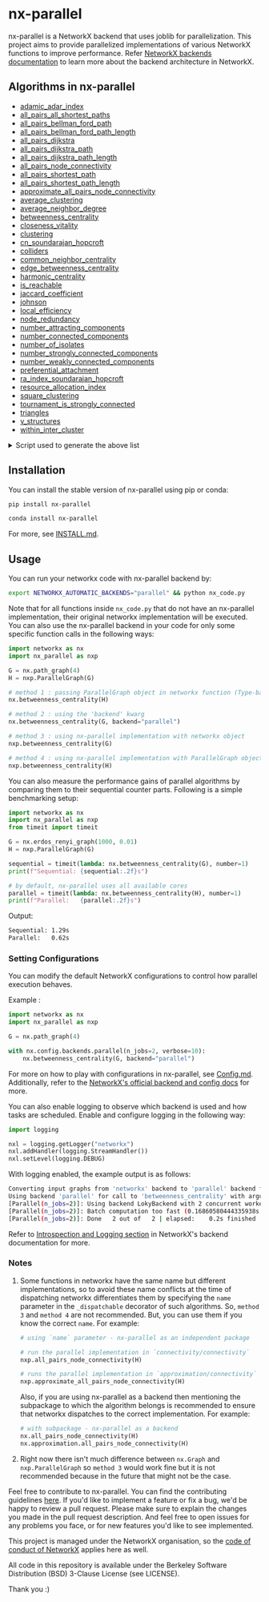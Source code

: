 # nx-parallel

nx-parallel is a NetworkX backend that uses joblib for parallelization. This project aims to provide parallelized implementations of various NetworkX functions to improve performance. Refer [NetworkX backends documentation](https://networkx.org/documentation/latest/reference/backends.html) to learn more about the backend architecture in NetworkX.

## Algorithms in nx-parallel

- [adamic_adar_index](https://github.com/networkx/nx-parallel/blob/main/nx_parallel/algorithms/link_prediction.py#L108)
- [all_pairs_all_shortest_paths](https://github.com/networkx/nx-parallel/blob/main/nx_parallel/algorithms/shortest_paths/generic.py#L11)
- [all_pairs_bellman_ford_path](https://github.com/networkx/nx-parallel/blob/main/nx_parallel/algorithms/shortest_paths/weighted.py#L208)
- [all_pairs_bellman_ford_path_length](https://github.com/networkx/nx-parallel/blob/main/nx_parallel/algorithms/shortest_paths/weighted.py#L165)
- [all_pairs_dijkstra](https://github.com/networkx/nx-parallel/blob/main/nx_parallel/algorithms/shortest_paths/weighted.py#L29)
- [all_pairs_dijkstra_path](https://github.com/networkx/nx-parallel/blob/main/nx_parallel/algorithms/shortest_paths/weighted.py#L122)
- [all_pairs_dijkstra_path_length](https://github.com/networkx/nx-parallel/blob/main/nx_parallel/algorithms/shortest_paths/weighted.py#L72)
- [all_pairs_node_connectivity](https://github.com/networkx/nx-parallel/blob/main/nx_parallel/algorithms/connectivity/connectivity.py#L18)
- [all_pairs_shortest_path](https://github.com/networkx/nx-parallel/blob/main/nx_parallel/algorithms/shortest_paths/unweighted.py#L62)
- [all_pairs_shortest_path_length](https://github.com/networkx/nx-parallel/blob/main/nx_parallel/algorithms/shortest_paths/unweighted.py#L19)
- [approximate_all_pairs_node_connectivity](https://github.com/networkx/nx-parallel/blob/main/nx_parallel/algorithms/approximation/connectivity.py#L14)
- [average_clustering](https://github.com/networkx/nx-parallel/blob/main/nx_parallel/algorithms/cluster.py#L213)
- [average_neighbor_degree](https://github.com/networkx/nx-parallel/blob/main/nx_parallel/algorithms/assortativity/neighbor_degree.py#L10)
- [betweenness_centrality](https://github.com/networkx/nx-parallel/blob/main/nx_parallel/algorithms/centrality/betweenness.py#L20)
- [closeness_vitality](https://github.com/networkx/nx-parallel/blob/main/nx_parallel/algorithms/vitality.py#L10)
- [clustering](https://github.com/networkx/nx-parallel/blob/main/nx_parallel/algorithms/cluster.py#L146)
- [cn_soundarajan_hopcroft](https://github.com/networkx/nx-parallel/blob/main/nx_parallel/algorithms/link_prediction.py#L200)
- [colliders](https://github.com/networkx/nx-parallel/blob/main/nx_parallel/algorithms/dag.py#L37)
- [common_neighbor_centrality](https://github.com/networkx/nx-parallel/blob/main/nx_parallel/algorithms/link_prediction.py#L158)
- [edge_betweenness_centrality](https://github.com/networkx/nx-parallel/blob/main/nx_parallel/algorithms/centrality/betweenness.py#L103)
- [harmonic_centrality](https://github.com/networkx/nx-parallel/blob/main/nx_parallel/algorithms/centrality/harmonic.py#L10)
- [is_reachable](https://github.com/networkx/nx-parallel/blob/main/nx_parallel/algorithms/tournament.py#L15)
- [jaccard_coefficient](https://github.com/networkx/nx-parallel/blob/main/nx_parallel/algorithms/link_prediction.py#L80)
- [johnson](https://github.com/networkx/nx-parallel/blob/main/nx_parallel/algorithms/shortest_paths/weighted.py#L251)
- [local_efficiency](https://github.com/networkx/nx-parallel/blob/main/nx_parallel/algorithms/efficiency_measures.py#L11)
- [node_redundancy](https://github.com/networkx/nx-parallel/blob/main/nx_parallel/algorithms/bipartite/redundancy.py#L12)
- [number_attracting_components](https://github.com/networkx/nx-parallel/blob/main/nx_parallel/algorithms/components/attracting.py#L9)
- [number_connected_components](https://github.com/networkx/nx-parallel/blob/main/nx_parallel/algorithms/components/connected.py#L9)
- [number_of_isolates](https://github.com/networkx/nx-parallel/blob/main/nx_parallel/algorithms/isolate.py#L9)
- [number_strongly_connected_components](https://github.com/networkx/nx-parallel/blob/main/nx_parallel/algorithms/components/strongly_connected.py#L9)
- [number_weakly_connected_components](https://github.com/networkx/nx-parallel/blob/main/nx_parallel/algorithms/components/weakly_connected.py#L9)
- [preferential_attachment](https://github.com/networkx/nx-parallel/blob/main/nx_parallel/algorithms/link_prediction.py#L133)
- [ra_index_soundarajan_hopcroft](https://github.com/networkx/nx-parallel/blob/main/nx_parallel/algorithms/link_prediction.py#L232)
- [resource_allocation_index](https://github.com/networkx/nx-parallel/blob/main/nx_parallel/algorithms/link_prediction.py#L55)
- [square_clustering](https://github.com/networkx/nx-parallel/blob/main/nx_parallel/algorithms/cluster.py#L22)
- [tournament_is_strongly_connected](https://github.com/networkx/nx-parallel/blob/main/nx_parallel/algorithms/tournament.py#L76)
- [triangles](https://github.com/networkx/nx-parallel/blob/main/nx_parallel/algorithms/cluster.py#L84)
- [v_structures](https://github.com/networkx/nx-parallel/blob/main/nx_parallel/algorithms/dag.py#L13)
- [within_inter_cluster](https://github.com/networkx/nx-parallel/blob/main/nx_parallel/algorithms/link_prediction.py#L264)

<details>
<summary>Script used to generate the above list</summary>
  
```
import _nx_parallel as nxp
d = nxp.get_funcs_info() # temporarily add `from .update_get_info import *` to _nx_parallel/__init__.py
for func in d:
    print(f"- [{func}]({d[func]['url']})")
```

</details>

## Installation

You can install the stable version of nx-parallel using pip or conda:

```sh
pip install nx-parallel

conda install nx-parallel
```

For more, see [INSTALL.md](./INSTALL.md).

## Usage

You can run your networkx code with nx-parallel backend by:

```sh
export NETWORKX_AUTOMATIC_BACKENDS="parallel" && python nx_code.py
```

Note that for all functions inside `nx_code.py` that do not have an nx-parallel implementation, their original networkx implementation will be executed. You can also use the nx-parallel backend in your code for only some specific function calls in the following ways:

```py
import networkx as nx
import nx_parallel as nxp

G = nx.path_graph(4)
H = nxp.ParallelGraph(G)

# method 1 : passing ParallelGraph object in networkx function (Type-based dispatching)
nx.betweenness_centrality(H)

# method 2 : using the 'backend' kwarg
nx.betweenness_centrality(G, backend="parallel")

# method 3 : using nx-parallel implementation with networkx object
nxp.betweenness_centrality(G)

# method 4 : using nx-parallel implementation with ParallelGraph object
nxp.betweenness_centrality(H)
```

You can also measure the performance gains of parallel algorithms by comparing them to their sequential counter parts. Following is a simple benchmarking setup:

```py
import networkx as nx
import nx_parallel as nxp
from timeit import timeit

G = nx.erdos_renyi_graph(1000, 0.01)
H = nxp.ParallelGraph(G)

sequential = timeit(lambda: nx.betweenness_centrality(G), number=1)
print(f"Sequential: {sequential:.2f}s")

# by default, nx-parallel uses all available cores
parallel = timeit(lambda: nx.betweenness_centrality(H), number=1)
print(f"Parallel:   {parallel:.2f}s")
```

Output:
```sh
Sequential: 1.29s
Parallel:   0.62s
```

### Setting Configurations

You can modify the default NetworkX configurations to control how parallel execution behaves.

Example :

```py
import networkx as nx
import nx_parallel as nxp

G = nx.path_graph(4)

with nx.config.backends.parallel(n_jobs=2, verbose=10):
    nx.betweenness_centrality(G, backend="parallel")
```
For more on how to play with configurations in nx-parallel, see [Config.md](./Config.md). Additionally, refer to the [NetworkX's official backend and config docs](https://networkx.org/documentation/latest/reference/backends.html) for more.

You can also enable logging to observe which backend is used and how tasks are scheduled. Enable and configure logging in the following way:

```py
import logging

nxl = logging.getLogger("networkx")
nxl.addHandler(logging.StreamHandler())
nxl.setLevel(logging.DEBUG)
```

With logging enabled, the example output is as follows:
```sh
Converting input graphs from 'networkx' backend to 'parallel' backend for call to 'betweenness_centrality'
Using backend 'parallel' for call to 'betweenness_centrality' with arguments: (G=<nx_parallel.interface.ParallelGraph object at 0x1027cc5f0>, k=None, normalized=True, weight=None, endpoints=False, seed=<random.Random object at 0x1588a9e20>)
[Parallel(n_jobs=2)]: Using backend LokyBackend with 2 concurrent workers.
[Parallel(n_jobs=2)]: Batch computation too fast (0.16860580444335938s.) Setting batch_size=2.
[Parallel(n_jobs=2)]: Done   2 out of   2 | elapsed:    0.2s finished
```
Refer to [Introspection and Logging section](https://networkx.org/documentation/stable/reference/backends.html#introspection-and-logging) in NetworkX's backend documentation for more.

### Notes

1. Some functions in networkx have the same name but different implementations, so to avoid these name conflicts at the time of dispatching networkx differentiates them by specifying the `name` parameter in the `_dispatchable` decorator of such algorithms. So, `method 3` and `method 4` are not recommended. But, you can use them if you know the correct `name`. For example:

   ```py
   # using `name` parameter - nx-parallel as an independent package

   # run the parallel implementation in `connectivity/connectivity`
   nxp.all_pairs_node_connectivity(H)

   # runs the parallel implementation in `approximation/connectivity`
   nxp.approximate_all_pairs_node_connectivity(H)
   ```

   Also, if you are using nx-parallel as a backend then mentioning the subpackage to which the algorithm belongs is recommended to ensure that networkx dispatches to the correct implementation. For example:

   ```py
   # with subpackage - nx-parallel as a backend
   nx.all_pairs_node_connectivity(H)
   nx.approximation.all_pairs_node_connectivity(H)
   ```

2. Right now there isn't much difference between `nx.Graph` and `nxp.ParallelGraph` so `method 3` would work fine but it is not recommended because in the future that might not be the case.

Feel free to contribute to nx-parallel. You can find the contributing guidelines [here](./CONTRIBUTING.md). If you'd like to implement a feature or fix a bug, we'd be happy to review a pull request. Please make sure to explain the changes you made in the pull request description. And feel free to open issues for any problems you face, or for new features you'd like to see implemented.

This project is managed under the NetworkX organisation, so the [code of conduct of NetworkX](https://github.com/networkx/networkx/blob/main/CODE_OF_CONDUCT.rst) applies here as well.

All code in this repository is available under the Berkeley Software Distribution (BSD) 3-Clause License (see LICENSE).

Thank you :)

